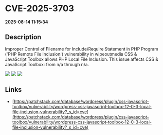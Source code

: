 # CVE-2025-3703

**2025-08-14 11:15:34**

## Description
Improper Control of Filename for Include/Require Statement in PHP Program ('PHP Remote File Inclusion') vulnerability in wipeoutmedia CSS & JavaScript Toolbox allows PHP Local File Inclusion. This issue affects CSS & JavaScript Toolbox: from n/a through n/a.

![](https://img.shields.io/static/v1?label=Score&message=7.5&color=red)
![](https://img.shields.io/static/v1?label=Severity&message=HIGH&color=red)
![](https://img.shields.io/static/v1?label=CWE&message=RFI&color=green)

## Links
- [https://patchstack.com/database/wordpress/plugin/css-javascript-toolbox/vulnerability/wordpress-css-javascript-toolbox-12-0-3-local-file-inclusion-vulnerability?_s_id=cve](https://patchstack.com/database/wordpress/plugin/css-javascript-toolbox/vulnerability/wordpress-css-javascript-toolbox-12-0-3-local-file-inclusion-vulnerability?_s_id=cve)
